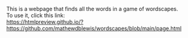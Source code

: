 This is a webpage that finds all the words in a game of wordscapes.  
To use it, click this link:  
https://htmlpreview.github.io/?https://github.com/mathewdblewis/wordscapes/blob/main/page.html
